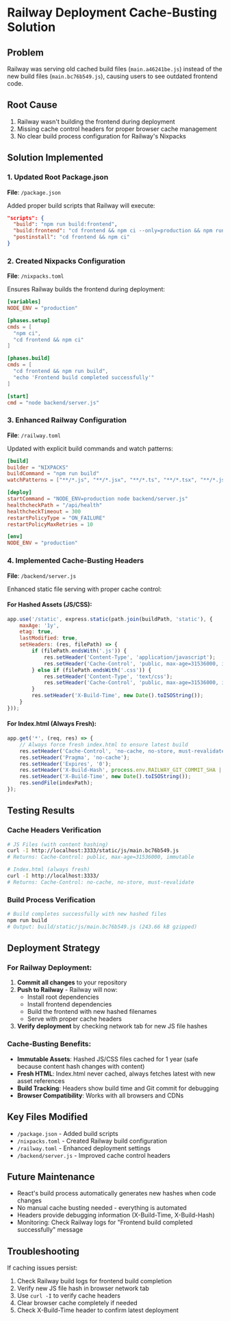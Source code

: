 # Railway Deployment Cache-Busting Solution

## Problem
Railway was serving old cached build files (`main.a46241be.js`) instead of the new build files (`main.bc76b549.js`), causing users to see outdated frontend code.

## Root Cause
1. Railway wasn't building the frontend during deployment
2. Missing cache control headers for proper browser cache management
3. No clear build process configuration for Railway's Nixpacks

## Solution Implemented

### 1. Updated Root Package.json
**File**: `/package.json`

Added proper build scripts that Railway will execute:
```json
"scripts": {
  "build": "npm run build:frontend",
  "build:frontend": "cd frontend && npm ci --only=production && npm run build",
  "postinstall": "cd frontend && npm ci"
}
```

### 2. Created Nixpacks Configuration
**File**: `/nixpacks.toml`

Ensures Railway builds the frontend during deployment:
```toml
[variables]
NODE_ENV = "production"

[phases.setup]
cmds = [
  "npm ci",
  "cd frontend && npm ci"
]

[phases.build]
cmds = [
  "cd frontend && npm run build",
  "echo 'Frontend build completed successfully'"
]

[start]
cmd = "node backend/server.js"
```

### 3. Enhanced Railway Configuration
**File**: `/railway.toml`

Updated with explicit build commands and watch patterns:
```toml
[build]
builder = "NIXPACKS"
buildCommand = "npm run build"
watchPatterns = ["**/*.js", "**/*.jsx", "**/*.ts", "**/*.tsx", "**/*.json", "frontend/src/**/*"]

[deploy]
startCommand = "NODE_ENV=production node backend/server.js"
healthcheckPath = "/api/health"
healthcheckTimeout = 300
restartPolicyType = "ON_FAILURE"
restartPolicyMaxRetries = 10

[env]
NODE_ENV = "production"
```

### 4. Implemented Cache-Busting Headers
**File**: `/backend/server.js`

Enhanced static file serving with proper cache control:

#### For Hashed Assets (JS/CSS):
```javascript
app.use('/static', express.static(path.join(buildPath, 'static'), {
    maxAge: '1y',
    etag: true,
    lastModified: true,
    setHeaders: (res, filePath) => {
        if (filePath.endsWith('.js')) {
            res.setHeader('Content-Type', 'application/javascript');
            res.setHeader('Cache-Control', 'public, max-age=31536000, immutable');
        } else if (filePath.endsWith('.css')) {
            res.setHeader('Content-Type', 'text/css');
            res.setHeader('Cache-Control', 'public, max-age=31536000, immutable');
        }
        res.setHeader('X-Build-Time', new Date().toISOString());
    }
}));
```

#### For Index.html (Always Fresh):
```javascript
app.get('*', (req, res) => {
    // Always force fresh index.html to ensure latest build
    res.setHeader('Cache-Control', 'no-cache, no-store, must-revalidate');
    res.setHeader('Pragma', 'no-cache');
    res.setHeader('Expires', '0');
    res.setHeader('X-Build-Hash', process.env.RAILWAY_GIT_COMMIT_SHA || 'local');
    res.setHeader('X-Build-Time', new Date().toISOString());
    res.sendFile(indexPath);
});
```

## Testing Results

### Cache Headers Verification
```bash
# JS Files (with content hashing)
curl -I http://localhost:3333/static/js/main.bc76b549.js
# Returns: Cache-Control: public, max-age=31536000, immutable

# Index.html (always fresh)
curl -I http://localhost:3333/
# Returns: Cache-Control: no-cache, no-store, must-revalidate
```

### Build Process Verification
```bash
# Build completes successfully with new hashed files
npm run build
# Output: build/static/js/main.bc76b549.js (243.66 kB gzipped)
```

## Deployment Strategy

### For Railway Deployment:
1. **Commit all changes** to your repository
2. **Push to Railway** - Railway will now:
   - Install root dependencies
   - Install frontend dependencies
   - Build the frontend with new hashed filenames
   - Serve with proper cache headers
3. **Verify deployment** by checking network tab for new JS file hashes

### Cache-Busting Benefits:
- **Immutable Assets**: Hashed JS/CSS files cached for 1 year (safe because content hash changes with content)
- **Fresh HTML**: Index.html never cached, always fetches latest with new asset references
- **Build Tracking**: Headers show build time and Git commit for debugging
- **Browser Compatibility**: Works with all browsers and CDNs

## Key Files Modified
- `/package.json` - Added build scripts
- `/nixpacks.toml` - Created Railway build configuration  
- `/railway.toml` - Enhanced deployment settings
- `/backend/server.js` - Improved cache control headers

## Future Maintenance
- React's build process automatically generates new hashes when code changes
- No manual cache busting needed - everything is automated
- Headers provide debugging information (X-Build-Time, X-Build-Hash)
- Monitoring: Check Railway logs for "Frontend build completed successfully" message

## Troubleshooting
If caching issues persist:
1. Check Railway build logs for frontend build completion
2. Verify new JS file hash in browser network tab
3. Use `curl -I` to verify cache headers
4. Clear browser cache completely if needed
5. Check X-Build-Time header to confirm latest deployment
